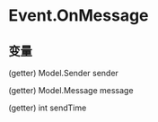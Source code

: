 # Event.OnMessage



## 变量

(getter) Model.Sender sender

(getter) Model.Message message

(getter) int sendTime

